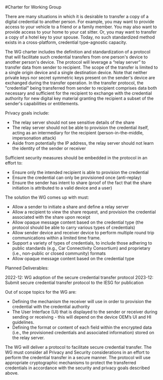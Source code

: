 #Charter for Working Group

There are many situations in which it is desirable to transfer a copy of a digital credential to another person. For example, you may want to provide access to your vehicle to a friend or a family member. You may also want to provide access to your home to your cat sitter. Or, you may want to transfer a copy of a hotel key to your spouse. Today, no such standardized method exists in a cross-platform, credential type-agnostic capacity. 

The WG charter includes the definition and standardization of a protocol that will facilitate such credential transfers from one person's device to another person's device. The protocol will leverage a “relay server” to transfer data from sender to recipient. The scope of the transfer is limited to a single origin device and a single destination device. Note that neither private keys nor secret symmetric keys present on the sender's device are exchanged during the transfer operation. In the transfer protocol, the "credential" being transferred from sender to recipient comprises data both necessary and sufficient for the recipient to exchange with the credential authority for new digital key material granting the recipient a subset of the sender's capabilities or entitlements.

Privacy goals include:

- The relay server should not see sensitive details of the share
- The relay server should not be able to provision the credential itself, acting as an intermediary for the recipient (person-in-the-middle, impersonation attack)
- Aside from potentially the IP address, the relay server should not learn the identity of the sender or receiver 

Sufficient security measures should be embedded in the protocol in an effort to:

- Ensure only the intended recipient is able to provision the credential
- Ensure the credential can only be provisioned once (anti-replay)
- Ensure the sender has intent to share (proof of the fact that the share initiation is attributed to a valid device and a user)

The solution the WG comes up with must:

- Allow a sender to initiate a share and define a relay server
- Allow a recipient to view the share request, and provision the credential associated with the share upon receipt
- Allow opaque message content based on the credential type (the protocol should be able to carry various types of credentials)
- Allow sender device and receiver device to perform multiple round trip communications within a limited time frame.
- Support a variety of types of credentials, to include those adhering to public standards (e.g., Car Connectivity Consortium) and proprietary (i.e., non-public or closed community) formats
- Allow opaque message content based on the credential type 

Planned Deliverables:

2022-12: WG adoption of the secure credential transfer protocol
2023-12: Submit secure credential transfer protocol to the IESG for publication

Out of scope topics for the WG are:

- Defining the mechanism the receiver will use in order to provision the credential with the credential authority
- The User Interface (UI) that is displayed to the sender or receiver during sending or receiving - this will depend on the device OEM’s UI and HI guidelines. 
- Defining the format or content of each field within the encrypted data (i.e., the provisioned credentials and associated information) stored on the relay server. 

The WG will deliver a protocol to facilitate secure credential transfer. The WG must consider all Privacy and Security considerations in an effort to perform the credential transfer in a secure manner. The protocol will use appropriate cryptographic mechanisms to protect the transferred credentials in accordance with the security and privacy goals described above.

